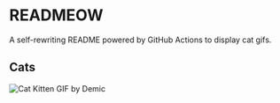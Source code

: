 # READMEOW

A self-rewriting README powered by GitHub Actions to display cat gifs.

## Cats

![Cat Kitten GIF by Demic](https://media2.giphy.com/media/3oriO0OEd9QIDdllqo/200.gif?cid=9acd02da6ci8ldkbywp63mhtapxyj28nh3hp2xezfiqxulqv&ep=v1_gifs_search&rid=200.gif&ct=g)
